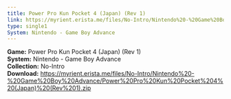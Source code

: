 ```yaml
---
title: Power Pro Kun Pocket 4 (Japan) (Rev 1)
link: https://myrient.erista.me/files/No-Intro/Nintendo%20-%20Game%20Boy%20Advance/Power%20Pro%20Kun%20Pocket%204%20(Japan)%20(Rev%201).zip
type: single1
System: Nintendo - Game Boy Advance
---
```

<b>Game:</b> Power Pro Kun Pocket 4 (Japan) (Rev 1)<br>
<b>System:</b> Nintendo - Game Boy Advance<br>
<b>Collection:</b> No-Intro<br>
<b>Download:</b> https://myrient.erista.me/files/No-Intro/Nintendo%20-%20Game%20Boy%20Advance/Power%20Pro%20Kun%20Pocket%204%20(Japan)%20(Rev%201).zip